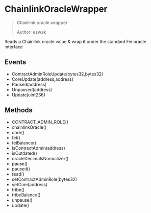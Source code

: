 # ChainlinkOracleWrapper

> Chainlink oracle wrapper
> 
> Author: eswak


Reads a Chainlink oracle value & wrap it under the standard Fei oracle interface

## Events


 - ContractAdminRoleUpdate(bytes32,bytes32)
 - CoreUpdate(address,address)
 - Paused(address)
 - Unpaused(address)
 - Update(uint256)

## Methods


 - CONTRACT_ADMIN_ROLE()
 - chainlinkOracle()
 - core()
 - fei()
 - feiBalance()
 - isContractAdmin(address)
 - isOutdated()
 - oracleDecimalsNormalizer()
 - pause()
 - paused()
 - read()
 - setContractAdminRole(bytes32)
 - setCore(address)
 - tribe()
 - tribeBalance()
 - unpause()
 - update()
